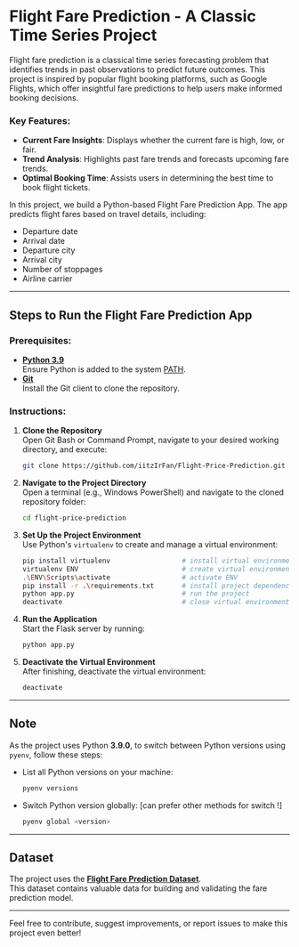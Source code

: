 # Flight Fare Prediction - A Classic Time Series Project

Flight fare prediction is a classical time series forecasting problem that identifies trends in past observations to predict future outcomes. This project is inspired by popular flight booking platforms, such as Google Flights, which offer insightful fare predictions to help users make informed booking decisions.

### Key Features:
- **Current Fare Insights**: Displays whether the current fare is high, low, or fair.
- **Trend Analysis**: Highlights past fare trends and forecasts upcoming fare trends.
- **Optimal Booking Time**: Assists users in determining the best time to book flight tickets.

In this project, we build a Python-based Flight Fare Prediction App. The app predicts flight fares based on travel details, including:
- Departure date
- Arrival date
- Departure city
- Arrival city
- Number of stoppages
- Airline carrier

---

## Steps to Run the Flight Fare Prediction App

### Prerequisites:
- **[Python 3.9](https://www.python.org/downloads/)**  
  Ensure Python is added to the system [PATH](https://medium.com/co-learning-lounge/how-to-download-install-python-on-windows-2021-44a707994013).
- **[Git](https://git-scm.com/downloads)**  
  Install the Git client to clone the repository.

### Instructions:
1. **Clone the Repository**  
   Open Git Bash or Command Prompt, navigate to your desired working directory, and execute:
   ```bash
   git clone https://github.com/iitzIrFan/Flight-Price-Prediction.git
   ```

2. **Navigate to the Project Directory**  
   Open a terminal (e.g., Windows PowerShell) and navigate to the cloned repository folder:
   ```bash
   cd flight-price-prediction
   ```

3. **Set Up the Project Environment**  
   Use Python's `virtualenv` to create and manage a virtual environment:
   ```bash
   pip install virtualenv                  # install virtual environment        
   virtualenv ENV                          # create virtual environment by the name ENV
   .\ENV\Scripts\activate                  # activate ENV
   pip install -r .\requirements.txt       # install project dependencies
   python app.py                           # run the project
   deactivate                              # close virtual environment once done
   ```

4. **Run the Application**  
   Start the Flask server by running:
   ```bash
   python app.py
   ```

5. **Deactivate the Virtual Environment**  
   After finishing, deactivate the virtual environment:
   ```bash
   deactivate
   ```

---

## Note

As the project uses Python **3.9.0**, to switch between Python versions using `pyenv`, follow these steps:

- List all Python versions on your machine:
  ```bash
  pyenv versions
  ```
- Switch Python version globally: [can prefer other methods for switch !]
  ```bash
  pyenv global <version>
  ```

---

## Dataset
The project uses the **[Flight Fare Prediction Dataset](https://www.kaggle.com/datasets/nikhilmittal/flight-fare-prediction-mh)**.  
This dataset contains valuable data for building and validating the fare prediction model.

---

Feel free to contribute, suggest improvements, or report issues to make this project even better!
